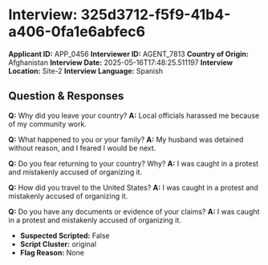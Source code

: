 # Interview: 325d3712-f5f9-41b4-a406-0fa1e6abfec6
**Applicant ID:** APP_0456
**Interviewer ID:** AGENT_7813
**Country of Origin:** Afghanistan
**Interview Date:** 2025-05-16T17:48:25.511197
**Interview Location:** Site-2
**Interview Language:** Spanish

## Question & Responses

**Q:** Why did you leave your country?
**A:** Local officials harassed me because of my community work.

**Q:** What happened to you or your family?
**A:** My husband was detained without reason, and I feared I would be next.

**Q:** Do you fear returning to your country? Why?
**A:** I was caught in a protest and mistakenly accused of organizing it.

**Q:** How did you travel to the United States?
**A:** I was caught in a protest and mistakenly accused of organizing it.

**Q:** Do you have any documents or evidence of your claims?
**A:** I was caught in a protest and mistakenly accused of organizing it.

- **Suspected Scripted:** False
- **Script Cluster:** original
- **Flag Reason:** None